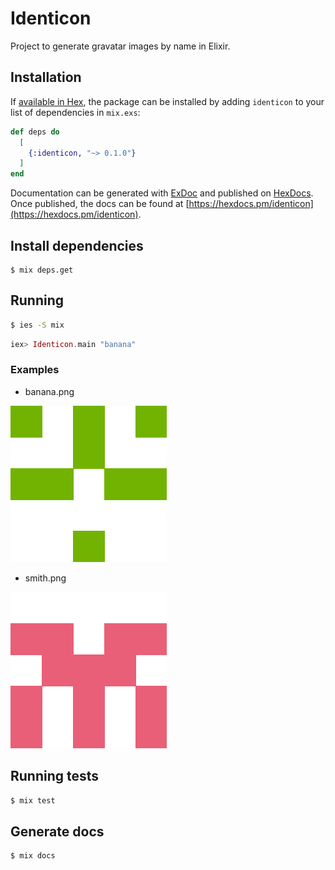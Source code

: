 # Identicon

Project to generate gravatar images by name in Elixir.


## Installation

If [available in Hex](https://hex.pm/docs/publish), the package can be installed
by adding `identicon` to your list of dependencies in `mix.exs`:

```elixir
def deps do
  [
    {:identicon, "~> 0.1.0"}
  ]
end
```

Documentation can be generated with [ExDoc](https://github.com/elixir-lang/ex_doc)
and published on [HexDocs](https://hexdocs.pm). Once published, the docs can
be found at [https://hexdocs.pm/identicon](https://hexdocs.pm/identicon).

## Install dependencies
```
$ mix deps.get
```

## Running

```bash
$ ies -S mix 
```
```elixir
iex> Identicon.main "banana"
```
### Examples

- banana.png

![alt text](banana.png)

- smith.png

![alt text](smith.png)

## Running tests

```bash
$ mix test

```

## Generate docs

```bash
$ mix docs
```
